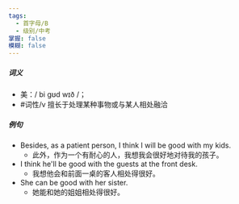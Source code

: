 ```yaml
---
tags:
  - 首字母/B
  - 级别/中考
掌握: false
模糊: false
---
```

##### 词义
- 美：/ bi ɡʊd wɪð /；
- #词性/v  擅长于处理某种事物或与某人相处融洽
##### 例句
- Besides, as a patient person, I think I will be good with my kids.
	- 此外，作为一个有耐心的人，我想我会很好地对待我的孩子。
- I think he'll be good with the guests at the front desk.
	- 我想他会和前面一桌的客人相处得很好。
- She can be good with her sister.
	- 她能和她的姐姐相处得很好。
